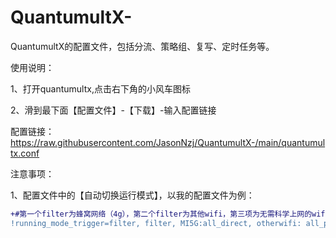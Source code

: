 # QuantumultX-
QuantumultX的配置文件，包括分流、策略组、复写、定时任务等。	

使用说明：

1、打开quantumultx,点击右下角的小风车图标  

2、滑到最下面【配置文件】-【下载】-输入配置链接  

配置链接：https://raw.githubusercontent.com/JasonNzj/QuantumultX-/main/quantumultx.conf

注意事项：

1、配置文件中的【自动切换运行模式】，以我的配置文件为例：
````diff
+#第一个filter为蜂窝网络（4g），第二个filter为其他wifi，第三项为无需科学上网的wifi名字，第四项为需全局科学的wifi名字
!running_mode_trigger=filter, filter, MI5G:all_direct, otherwifi: all_proxy
